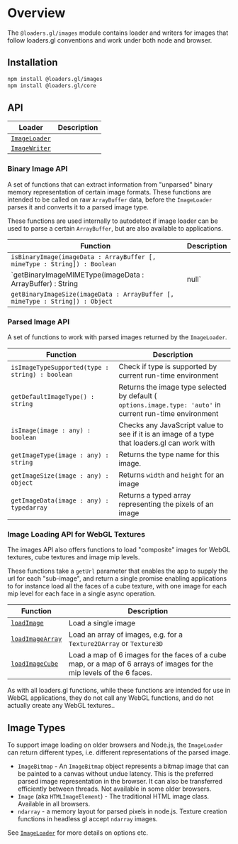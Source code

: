# Overview

The `@loaders.gl/images` module contains loader and writers for images that follow loaders.gl conventions and work under both node and browser.

## Installation

```bash
npm install @loaders.gl/images
npm install @loaders.gl/core
```

## API

| Loader                                                          | Description |
| --------------------------------------------------------------- | ----------- |
| [`ImageLoader`](modules/images/docs/api-reference/image-loader) |             |
| [`ImageWriter`](modules/images/docs/api-reference/image-writer) |             |

### Binary Image API

A set of functions that can extract information from "unparsed" binary memory representation of certain image formats. These functions are intended to be called on raw `ArrayBuffer` data, before the `ImageLoader` parses it and converts it to a parsed image type.

These functions are used internally to autodetect if image loader can be used to parse a certain `ArrayBuffer`, but are also available to applications.

| Function                                                                     | Description |
| ---------------------------------------------------------------------------- | ----------- |
| `isBinaryImage(imageData : ArrayBuffer [, mimeType : String]) : Boolean`     |             |
| `getBinaryImageMIMEType(imageData : ArrayBuffer) : String | null`            |             |
| `getBinaryImageSize(imageData : ArrayBuffer [, mimeType : String]) : Object` |             |

### Parsed Image API

A set of functions to work with parsed images returned by the `ImageLoader`.

| Function                                        | Description                                                                                               |
| ----------------------------------------------- | --------------------------------------------------------------------------------------------------------- |
| `isImageTypeSupported(type : string) : boolean` | Check if type is supported by current run-time environment                                                |
| `getDefaultImageType() : string`                | Returns the image type selected by default ( `options.image.type: 'auto'` in current run-time environment |
| `isImage(image : any) : boolean`                | Checks any JavaScript value to see if it is an image of a type that loaders.gl can work with              |
| `getImageType(image : any) : string`            | Returns the type name for this image.                                                                     |
| `getImageSize(image : any) : object`            | Returns `width` and `height` for an image                                                                 |
| `getImageData(image : any) : typedarray`        | Returns a typed array representing the pixels of an image                                                 |

### Image Loading API for WebGL Textures

The images API also offers functions to load "composite" images for WebGL textures, cube textures and image mip levels.

These functions take a `getUrl` parameter that enables the app to supply the url for each "sub-image", and return a single promise enabling applications to for instance load all the faces of a cube texture, with one image for each mip level for each face in a single async operation.

| Function                                                              | Description                                                                                                           |
| --------------------------------------------------------------------- | --------------------------------------------------------------------------------------------------------------------- |
| [`loadImage`](modules/images/docs/api-reference/load-image)           | Load a single image                                                                                                   |
| [`loadImageArray`](modules/images/docs/api-reference/load-images)     | Load an array of images, e.g. for a `Texture2DArray` or `Texture3D`                                                   |
| [`loadImageCube`](modules/images/docs/api-reference/load-cube-images) | Load a map of 6 images for the faces of a cube map, or a map of 6 arrays of images for the mip levels of the 6 faces. |

As with all loaders.gl functions, while these functions are intended for use in WebGL applications, they do not call any WebGL functions, and do not actually create any WebGL textures..

## Image Types

To support image loading on older browsers and Node.js, the `ImageLoader` can return different types, i.e. different representations of the parsed image.

- `ImageBitmap` - An `ImageBitmap` object represents a bitmap image that can be painted to a canvas without undue latency. This is the preferred parsed image representation in the browser. It can also be transferred efficiently between threads. Not available in some older browsers.
- `Image` (aka `HTMLImageElement`) - The traditional HTML image class. Available in all browsers.
- `ndarray` - a memory layout for parsed pixels in node.js. Texture creation functions in headless gl accept `ndarray` images.

See [`ImageLoader`](modules/images/docs/api-reference/image-loader) for more details on options etc.
